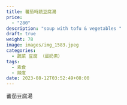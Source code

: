 ```yaml
---
title: 蕃茄時蔬豆腐湯
price:
  - "280"
description: "soup with tofu & vegetables "
draft: true
weight: 78
image: images/img_1583.jpeg
categories:
  - 蔬菜 豆腐 （蛋奶素）
tags:
  - 素食
  - 辣度
date: 2023-08-12T03:52:49+08:00
---
```

蕃茄豆腐湯